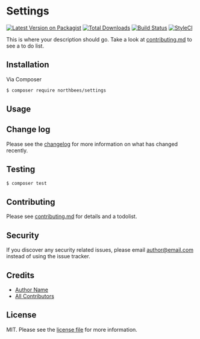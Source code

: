 # Settings

[![Latest Version on Packagist][ico-version]][link-packagist]
[![Total Downloads][ico-downloads]][link-downloads]
[![Build Status][ico-travis]][link-travis]
[![StyleCI][ico-styleci]][link-styleci]

This is where your description should go. Take a look at [contributing.md](contributing.md) to see a to do list.

## Installation

Via Composer

``` bash
$ composer require northbees/settings
```

## Usage

## Change log

Please see the [changelog](changelog.md) for more information on what has changed recently.

## Testing

``` bash
$ composer test
```

## Contributing

Please see [contributing.md](contributing.md) for details and a todolist.

## Security

If you discover any security related issues, please email author@email.com instead of using the issue tracker.

## Credits

- [Author Name][link-author]
- [All Contributors][link-contributors]

## License

MIT. Please see the [license file](license.md) for more information.

[ico-version]: https://img.shields.io/packagist/v/northbees/settings.svg?style=flat-square
[ico-downloads]: https://img.shields.io/packagist/dt/northbees/settings.svg?style=flat-square
[ico-travis]: https://img.shields.io/travis/northbees/settings/master.svg?style=flat-square
[ico-styleci]: https://styleci.io/repos/12345678/shield

[link-packagist]: https://packagist.org/packages/northbees/settings
[link-downloads]: https://packagist.org/packages/northbees/settings
[link-travis]: https://travis-ci.org/northbees/settings
[link-styleci]: https://styleci.io/repos/12345678
[link-author]: https://github.com/northbees
[link-contributors]: ../../contributors
